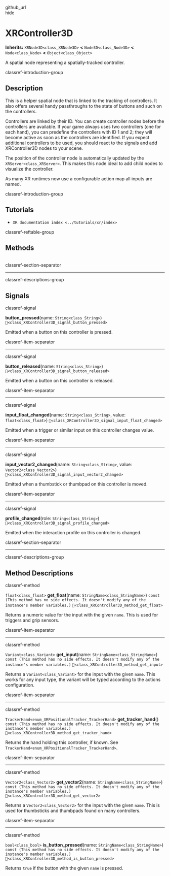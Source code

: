 github\_url  
hide

# XRController3D

**Inherits:** `XRNode3D<class_XRNode3D>` **&lt;** `Node3D<class_Node3D>`
**&lt;** `Node<class_Node>` **&lt;** `Object<class_Object>`

A spatial node representing a spatially-tracked controller.

classref-introduction-group

## Description

This is a helper spatial node that is linked to the tracking of
controllers. It also offers several handy passthroughs to the state of
buttons and such on the controllers.

Controllers are linked by their ID. You can create controller nodes
before the controllers are available. If your game always uses two
controllers (one for each hand), you can predefine the controllers with
ID 1 and 2; they will become active as soon as the controllers are
identified. If you expect additional controllers to be used, you should
react to the signals and add XRController3D nodes to your scene.

The position of the controller node is automatically updated by the
`XRServer<class_XRServer>`. This makes this node ideal to add child
nodes to visualize the controller.

As many XR runtimes now use a configurable action map all inputs are
named.

classref-introduction-group

## Tutorials

-   `XR documentation index <../tutorials/xr/index>`

classref-reftable-group

## Methods

<table>
<tbody>
<tr>
</tr>
<tr>
</tr>
<tr>
</tr>
<tr>
</tr>
<tr>
</tr>
</tbody>
</table>

classref-section-separator

------------------------------------------------------------------------

classref-descriptions-group

## Signals

classref-signal

**button\_pressed**(name: `String<class_String>`)
`🔗<class_XRController3D_signal_button_pressed>`

Emitted when a button on this controller is pressed.

classref-item-separator

------------------------------------------------------------------------

classref-signal

**button\_released**(name: `String<class_String>`)
`🔗<class_XRController3D_signal_button_released>`

Emitted when a button on this controller is released.

classref-item-separator

------------------------------------------------------------------------

classref-signal

**input\_float\_changed**(name: `String<class_String>`, value:
`float<class_float>`)
`🔗<class_XRController3D_signal_input_float_changed>`

Emitted when a trigger or similar input on this controller changes
value.

classref-item-separator

------------------------------------------------------------------------

classref-signal

**input\_vector2\_changed**(name: `String<class_String>`, value:
`Vector2<class_Vector2>`)
`🔗<class_XRController3D_signal_input_vector2_changed>`

Emitted when a thumbstick or thumbpad on this controller is moved.

classref-item-separator

------------------------------------------------------------------------

classref-signal

**profile\_changed**(role: `String<class_String>`)
`🔗<class_XRController3D_signal_profile_changed>`

Emitted when the interaction profile on this controller is changed.

classref-section-separator

------------------------------------------------------------------------

classref-descriptions-group

## Method Descriptions

classref-method

`float<class_float>` **get\_float**(name:
`StringName<class_StringName>`)
`const (This method has no side effects. It doesn't modify any of the instance's member variables.)`
`🔗<class_XRController3D_method_get_float>`

Returns a numeric value for the input with the given `name`. This is
used for triggers and grip sensors.

classref-item-separator

------------------------------------------------------------------------

classref-method

`Variant<class_Variant>` **get\_input**(name:
`StringName<class_StringName>`)
`const (This method has no side effects. It doesn't modify any of the instance's member variables.)`
`🔗<class_XRController3D_method_get_input>`

Returns a `Variant<class_Variant>` for the input with the given `name`.
This works for any input type, the variant will be typed according to
the actions configuration.

classref-item-separator

------------------------------------------------------------------------

classref-method

`TrackerHand<enum_XRPositionalTracker_TrackerHand>`
**get\_tracker\_hand**()
`const (This method has no side effects. It doesn't modify any of the instance's member variables.)`
`🔗<class_XRController3D_method_get_tracker_hand>`

Returns the hand holding this controller, if known. See
`TrackerHand<enum_XRPositionalTracker_TrackerHand>`.

classref-item-separator

------------------------------------------------------------------------

classref-method

`Vector2<class_Vector2>` **get\_vector2**(name:
`StringName<class_StringName>`)
`const (This method has no side effects. It doesn't modify any of the instance's member variables.)`
`🔗<class_XRController3D_method_get_vector2>`

Returns a `Vector2<class_Vector2>` for the input with the given `name`.
This is used for thumbsticks and thumbpads found on many controllers.

classref-item-separator

------------------------------------------------------------------------

classref-method

`bool<class_bool>` **is\_button\_pressed**(name:
`StringName<class_StringName>`)
`const (This method has no side effects. It doesn't modify any of the instance's member variables.)`
`🔗<class_XRController3D_method_is_button_pressed>`

Returns `true` if the button with the given `name` is pressed.
